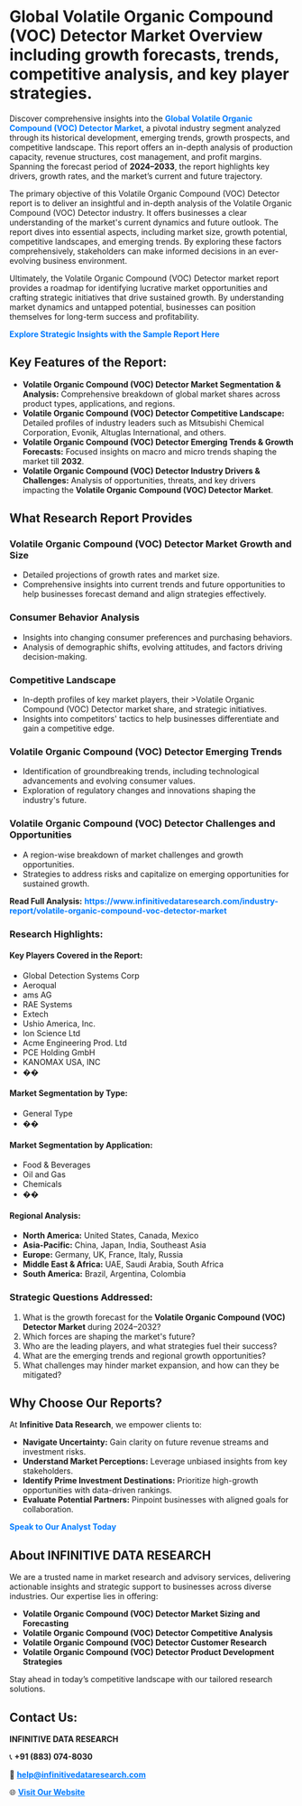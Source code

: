 <h1>Global Volatile Organic Compound (VOC) Detector Market Overview including growth forecasts, trends, competitive analysis, and key player strategies.</h1>
<p>
Discover comprehensive insights into the 
<a href="https://www.infinitivedataresearch.com/industry-report/volatile-organic-compound-voc-detector-market" rel="dofollow" style="color: #007BFF; text-decoration: none;"><strong>Global Volatile Organic Compound (VOC) Detector Market</strong></a>, a pivotal industry segment analyzed through its historical development, emerging trends, growth prospects, and competitive landscape. This report offers an in-depth analysis of production capacity, revenue structures, cost management, and profit margins. Spanning the forecast period of <strong>2024–2033</strong>, the report highlights key drivers, growth rates, and the market’s current and future trajectory.
</p>
<p>
The primary objective of this Volatile Organic Compound (VOC) Detector report is to deliver an insightful and in-depth analysis of the Volatile Organic Compound (VOC) Detector industry. It offers businesses a clear understanding of the market's current dynamics and future outlook. The report dives into essential aspects, including market size, growth potential, competitive landscapes, and emerging trends. By exploring these factors comprehensively, stakeholders can make informed decisions in an ever-evolving business environment.
</p>
<p>
Ultimately, the Volatile Organic Compound (VOC) Detector market report provides a roadmap for identifying lucrative market opportunities and crafting strategic initiatives that drive sustained growth. By understanding market dynamics and untapped potential, businesses can position themselves for long-term success and profitability.
</p>
<p>
<a href="https://www.infinitivedataresearch.com/request-sample/reportId=109037" style="color: #007BFF; text-decoration: none;"><strong>Explore Strategic Insights with the Sample Report Here</strong></a>
</p>

<h2>Key Features of the Report:</h2>
<ul>
<li><strong>Volatile Organic Compound (VOC) Detector Market Segmentation & Analysis:</strong> Comprehensive breakdown of global market shares across product types, applications, and regions.</li>
<li><strong>Volatile Organic Compound (VOC) Detector Competitive Landscape:</strong> Detailed profiles of industry leaders such as Mitsubishi Chemical Corporation, Evonik, Altuglas International, and others.</li>
<li><strong>Volatile Organic Compound (VOC) Detector Emerging Trends & Growth Forecasts:</strong> Focused insights on macro and micro trends shaping the market till <strong>2032</strong>.</li>
<li><strong>Volatile Organic Compound (VOC) Detector Industry Drivers & Challenges:</strong> Analysis of opportunities, threats, and key drivers impacting the <strong>Volatile Organic Compound (VOC) Detector Market</strong>.</li>
</ul>

<h2>What Research Report Provides</h2>
<h3>Volatile Organic Compound (VOC) Detector Market Growth and Size</h3>
<ul>
<li>Detailed projections of growth rates and market size.</li>
<li>Comprehensive insights into current trends and future opportunities to help businesses forecast demand and align strategies effectively.</li>
</ul>

<h3>Consumer Behavior Analysis</h3>
<ul>
<li>Insights into changing consumer preferences and purchasing behaviors.</li>
<li>Analysis of demographic shifts, evolving attitudes, and factors driving decision-making.</li>
</ul>

<h3>Competitive Landscape</h3>
<ul>
<li>In-depth profiles of key market players, their >Volatile Organic Compound (VOC) Detector market share, and strategic initiatives.</li>
<li>Insights into competitors' tactics to help businesses differentiate and gain a competitive edge.</li>
</ul>

<h3>Volatile Organic Compound (VOC) Detector Emerging Trends</h3>
<ul>
<li>Identification of groundbreaking trends, including technological advancements and evolving consumer values.</li>
<li>Exploration of regulatory changes and innovations shaping the industry's future.</li>
</ul>

<h3>Volatile Organic Compound (VOC) Detector Challenges and Opportunities</h3>
<ul>
<li>A region-wise breakdown of market challenges and growth opportunities.</li>
<li>Strategies to address risks and capitalize on emerging opportunities for sustained growth.</li>
</ul>
<p><strong>Read Full Analysis:</strong> <a href="https://www.infinitivedataresearch.com/industry-report/volatile-organic-compound-voc-detector-market" rel="dofollow" style="color: #007BFF; text-decoration: none;"><strong>https://www.infinitivedataresearch.com/industry-report/volatile-organic-compound-voc-detector-market</strong></a></p>
<h3>Research Highlights:</h3>
<h4>Key Players Covered in the Report:</h4>
<ul><li>Global Detection Systems Corp</li><li>Aeroqual</li><li>ams AG</li><li>RAE Systems</li><li>Extech</li><li>Ushio America, Inc.</li><li>Ion Science Ltd</li><li>Acme Engineering Prod. Ltd</li><li>PCE Holding GmbH</li><li>KANOMAX USA, INC</li><li>��</li></ul>
<h4>Market Segmentation by Type:</h4>
<ul><li>General Type</li><li>��</li></ul>
<h4>Market Segmentation by Application:</h4>
<ul><li>Food &amp; Beverages</li><li>Oil and Gas</li><li>Chemicals</li><li>��</li></ul>

<h4>Regional Analysis:</h4>
<ul>
<li><strong>North America:</strong> United States, Canada, Mexico</li>
<li><strong>Asia-Pacific:</strong> China, Japan, India, Southeast Asia</li>
<li><strong>Europe:</strong> Germany, UK, France, Italy, Russia</li>
<li><strong>Middle East & Africa:</strong> UAE, Saudi Arabia, South Africa</li>
<li><strong>South America:</strong> Brazil, Argentina, Colombia</li>
</ul>

<h3>Strategic Questions Addressed:</h3>
<ol>
<li>What is the growth forecast for the <strong>Volatile Organic Compound (VOC) Detector Market</strong> during 2024–2032?</li>
<li>Which forces are shaping the market's future?</li>
<li>Who are the leading players, and what strategies fuel their success?</li>
<li>What are the emerging trends and regional growth opportunities?</li>
<li>What challenges may hinder market expansion, and how can they be mitigated?</li>
</ol>

<h2>Why Choose Our Reports?</h2>
<p>At <strong>Infinitive Data Research</strong>, we empower clients to:</p>
<ul>
<li><strong>Navigate Uncertainty:</strong> Gain clarity on future revenue streams and investment risks.</li>
<li><strong>Understand Market Perceptions:</strong> Leverage unbiased insights from key stakeholders.</li>
<li><strong>Identify Prime Investment Destinations:</strong> Prioritize high-growth opportunities with data-driven rankings.</li>
<li><strong>Evaluate Potential Partners:</strong> Pinpoint businesses with aligned goals for collaboration.</li>
</ul>
<p><a href="https://www.infinitivedataresearch.com/industry-report/volatile-organic-compound-voc-detector-market" rel="dofollow" style="color: #007BFF; text-decoration: none;"><strong>Speak to Our Analyst Today</strong></a></p>

<h2>About INFINITIVE DATA RESEARCH</h2>
<p>We are a trusted name in market research and advisory services, delivering actionable insights and strategic support to businesses across diverse industries. Our expertise lies in offering:</p>
<ul>
<li><strong>Volatile Organic Compound (VOC) Detector Market Sizing and Forecasting</strong></li>
<li><strong>Volatile Organic Compound (VOC) Detector Competitive Analysis</strong></li>
<li><strong>Volatile Organic Compound (VOC) Detector Customer Research</strong></li>
<li><strong>Volatile Organic Compound (VOC) Detector Product Development Strategies</strong></li>
</ul>
<p>Stay ahead in today’s competitive landscape with our tailored research solutions.</p>

<h2>Contact Us:</h2>
<p><strong>INFINITIVE DATA RESEARCH</strong></p>
<p>📞 <strong>+91 (883) 074-8030</strong></p>
<p>📧 <strong><a href="mailto:help@infinitivedataresearch.com" style="color: #007BFF;">help@infinitivedataresearch.com</a></strong></p>
<p>🌐 <strong><a href="https://www.infinitivedataresearch.com" rel="dofollow" style="color: #007BFF;">Visit Our Website</a></strong></p>